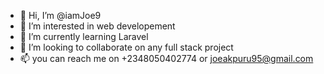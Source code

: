 - 👋 Hi, I’m @iamJoe9
- 👀 I’m interested in web developement
- 🌱 I’m currently learning Laravel
- 💞️ I’m looking to collaborate on any full stack project
- 📫 you can reach me on +2348050402774 or joeakpuru95@gmail.com
<!---
iamJoe9/iamJoe9 is a ✨ special ✨ repository because its `README.md` (this file) appears on your GitHub profile.
You can click the Preview link to take a look at your changes.
--->
